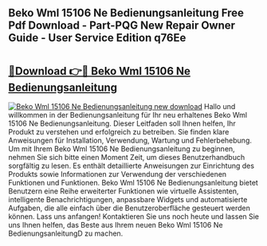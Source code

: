 ## Beko Wml 15106 Ne Bedienungsanleitung Free Pdf Download - Part-PQG New Repair Owner Guide - User Service Edition q76Ee

# <h2><a href="http://df63qd.blite.top/?on=Beko+Wml+15106+Ne+Bedienungsanleitung">🔗Download 👉🔴 Beko Wml 15106 Ne Bedienungsanleitung</a></h2>

[![Beko Wml 15106 Ne Bedienungsanleitung new download](https://i.imgur.com/lujVjoI.png)](http://df63qd.blite.top/?on=Beko+Wml+15106+Ne+Bedienungsanleitung)
Hallo und willkommen in der Bedienungsanleitung für Ihr neu erhaltenes Beko Wml 15106 Ne Bedienungsanleitung. Dieser Leitfaden soll Ihnen helfen, Ihr Produkt zu verstehen und erfolgreich zu betreiben. Sie finden klare Anweisungen für Installation, Verwendung, Wartung und Fehlerbehebung. Um mit Ihrem Beko Wml 15106 Ne Bedienungsanleitung zu beginnen, nehmen Sie sich bitte einen Moment Zeit, um dieses Benutzerhandbuch sorgfältig zu lesen. Es enthält detaillierte Anweisungen zur Einrichtung des Produkts sowie Informationen zur Verwendung der verschiedenen Funktionen und Funktionen. Beko Wml 15106 Ne Bedienungsanleitung bietet Benutzern eine Reihe erweiterter Funktionen wie virtuelle Assistenten, intelligente Benachrichtigungen, anpassbare Widgets und automatisierte Aufgaben, die alle einfach über die Benutzeroberfläche gesteuert werden können. Lass uns anfangen! Kontaktieren Sie uns noch heute und lassen Sie uns Ihnen helfen, das Beste aus Ihrem neuen Beko Wml 15106 Ne BedienungsanleitungD zu machen.

